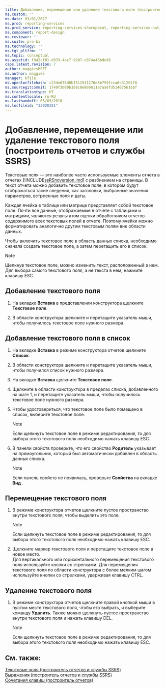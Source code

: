 ```yaml
---
title: Добавление, перемещение или удаление текстового поля (построитель отчетов и службы SSRS) | Документы Майкрософт
ms.custom: ''
ms.date: 03/01/2017
ms.prod: reporting-services
ms.prod_service: reporting-services-sharepoint, reporting-services-native
ms.component: report-design
ms.reviewer: ''
ms.suite: pro-bi
ms.technology: ''
ms.tgt_pltfrm: ''
ms.topic: conceptual
ms.assetid: f042cf81-d933-4ac7-9287-c074a46bde98
caps.latest.revision: 7
author: maggiesMSFT
ms.author: maggies
manager: kfile
ms.openlocfilehash: c23de676d0bf312911176e8b759fcca6c31202f8
ms.sourcegitcommit: 1740f3090b168c0e809611a7aa6fd514075616bf
ms.translationtype: HT
ms.contentlocale: ru-RU
ms.lasthandoff: 05/03/2018
ms.locfileid: "33020381"
---
```

# <a name="add-move-or-delete-a-text-box-report-builder-and-ssrs"></a>Добавление, перемещение или удаление текстового поля (построитель отчетов и службы SSRS)
  Текстовые поля — это наиболее часто используемые элементы отчета в отчетах [!INCLUDE[ssRSnoversion_md](../../includes/ssrsnoversion-md.md)] с разбиением на страницы. В текст отчета можно добавить текстовое поле, в котором будут отображаться такие сведения, как заголовки, выбранные значения параметров, встроенные поля и даты.  
  
 Каждая ячейка в таблице или матрице представляет собой текстовое поле. Почти все данные, отображаемые в отчете с таблицами и матрицами, являются результатом оценки обработчиком отчетов содержимого всех текстовых полей в отчете. Поэтому ячейки можно форматировать аналогично другим текстовым полям вне области данных.  
  
 Чтобы включить текстовое поле в область данных списка, необходимо сначала создать текстовое поле, а затем перетащить его в список.  
  
> [!NOTE]  
>  Щелкнув текстовое поле, можно изменить текст, расположенный в нем. Для выбора самого текстового поля, а не текста в нем, нажмите клавишу ESC.  
  
## <a name="to-add-a-text-box"></a>Добавление текстового поля  
  
1.  На вкладке **Вставка** в представлении конструктора щелкните **Текстовое поле**.  
  
2.  В области конструктора щелкните и перетащите указатель мыши, чтобы получилось текстовое поле нужного размера.  
  
## <a name="to-add-a-text-box-in-a-list"></a>Добавление текстового поля в список  
  
1.  На вкладке **Вставка** в режиме конструктора отчетов щелкните **Список**.  
  
2.  В области конструктора щелкните и перетащите указатель мыши, чтобы получился список нужного размера.  
  
3.  На вкладке **Вставка** щелкните **Текстовое поле**.  
  
4.  Щелкните в области конструктора в пределах списка, добавленного на шаге 1, и перетащите указатель мыши, чтобы получилось текстовое поле нужного размера.   
  
5.  Чтобы удостовериться, что текстовое поле было помещено в список, выберите текстовое поле.  
  
    > [!NOTE]  
    >  Если щелкнуть текстовое поле в режиме редактирования, то для выбора этого текстового поля необходимо нажать клавишу ESC.  
  
6.  В панели свойств проверьте, что его свойство **Родитель** указывает на прямоугольник, который был автоматически добавлен в область данных списка.  
  
    > [!NOTE]  
    >  Если панель свойств не появилась, проверьте **Свойства** на вкладке **Вид** .  
  
## <a name="to-move-a-text-box"></a>Перемещение текстового поля  
  
1.  В режиме конструктора отчетов щелкните пустое пространство внутри текстового поля, чтобы выделить это поле.  
  
    > [!NOTE]  
    >  Если щелкнуть текстовое поле в режиме редактирования, то для выбора этого текстового поля необходимо нажать клавишу ESC.  
  
2.  Щелкните маркер текстового поля и перетащите текстовое поле в новое место.   
    Для вертикального или горизонтального перемещения текстового поля используйте кнопки со стрелками. Для перемещения текстового поля по области конструктора с более мелким шагом используйте кнопки со стрелками, удерживая клавишу CTRL.  
  
## <a name="to-delete-a-text-box"></a>Удаление текстового поля  
  
1.  В режиме конструктора отчетов щелкните правой кнопкой мыши в пустом месте текстового поля, чтобы его выбрать, и выберите команду **Удалить**. Также можно щелкнуть пустое пространство внутри текстового поля и нажать клавишу DEL.  
  
    > [!NOTE]  
    >  Если щелкнуть текстовое поле в режиме редактирования, то для выбора этого текстового поля необходимо нажать клавишу ESC.  
  
## <a name="see-also"></a>См. также:  
 [Текстовые поля (построитель отчетов и службы SSRS)](../../reporting-services/report-design/text-boxes-report-builder-and-ssrs.md)   
 [Выражения (построитель отчетов и службы SSRS)](../../reporting-services/report-design/expressions-report-builder-and-ssrs.md)   
 [Сочетания клавиш (построитель отчетов)](../../reporting-services/report-builder/keyboard-shortcuts-report-builder.md)  
  
  
